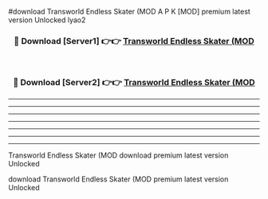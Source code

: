 #download Transworld Endless Skater (MOD A P K [MOD] premium latest version Unlocked lyao2 



<div align="center">
<h3>🔴 Download [Server1] 👉👉 <a href="https://apkdownload3.web.app/">Transworld Endless Skater (MOD</a></h3><br>

<h3>🔴 Download [Server2] 👉👉 <a href="https://apkdownload3.web.app/">Transworld Endless Skater (MOD</a></h3>
</div>





----------------------------------------------------------

----------------------------------------------------------

----------------------------------------------------------

----------------------------------------------------------

----------------------------------------------------------

----------------------------------------------------------

----------------------------------------------------------

Transworld Endless Skater (MOD download premium latest version Unlocked

download Transworld Endless Skater (MOD premium latest version Unlocked
